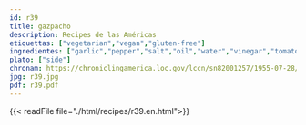 ```yaml
---
id: r39
title: gazpacho
description: Recipes de las Américas
etiquettas: ["vegetarian","vegan","gluten-free"]
ingredientes: ["garlic","pepper","salt","oil","water","vinegar","tomato","onion","pickles","pepper"]
plato: ["side"]
chronam: https://chroniclingamerica.loc.gov/lccn/sn82001257/1955-07-28/ed-1/seq-5/
jpg: r39.jpg
pdf: r39.pdf
---
```


{{< readFile file="./html/recipes/r39.en.html">}}